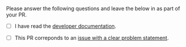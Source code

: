 Please answer the following questions and leave the below in as part of your PR.

- [ ] I have read the [developer
documentation](https://github.com/clj-kondo/clj-kondo/blob/master/doc/dev.md).

- [ ] This PR correponds to an [issue with a clear problem
statement](https://github.com/clj-kondo/clj-kondo/blob/master/doc/dev.md#start-with-an-issue-before-writing-code).
